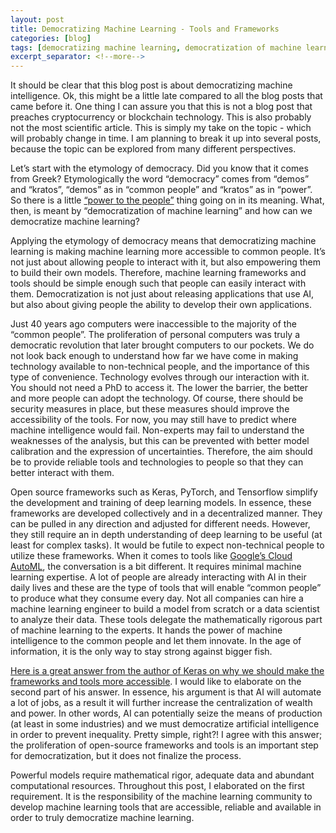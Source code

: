 ```yaml
---
layout: post
title: Democratizing Machine Learning - Tools and Frameworks
categories: [blog]
tags: [democratizing machine learning, democratization of machine learning, decentralized machine learning, peer-to-peer learning]
excerpt_separator: <!--more-->
---
```


It should be clear that this blog post is about democratizing machine intelligence. Ok, this might be a little late compared to all the blog posts that came before it. One thing I can assure you that this is not a blog post that preaches cryptocurrency or blockchain technology.<!--more--> This is also probably not the most scientific article. This is simply my take on the topic - which will probably change in time. I am planning to break it up into several posts, because the topic can be explored from many different perspectives. 

Let’s start with the etymology of democracy. Did you know that it comes from Greek? Etymologically the word “democracy” comes from “demos” and “kratos”, “demos” as in “common people” and “kratos” as in “power”. So there is a little [“power to the people”](https://www.youtube.com/watch?v=RtvlBS4PMF0) thing going on in its meaning. What, then, is meant by “democratization of machine learning”  and how can we democratize machine learning? 

Applying the etymology of democracy means that democratizing machine learning is making machine learning more accessible to common people. It’s not just about allowing people to interact with it, but also empowering them to build their own models. Therefore, machine learning frameworks and tools should be simple enough such that people can easily interact with them. Democratization is not just about releasing applications that use AI, but also about giving people the ability to develop their own applications. 

Just 40 years ago computers were inaccessible to the majority of the “common people”. The proliferation of personal computers was truly a democratic revolution that later brought computers to our pockets. We do not look back enough to understand how far we have come in making technology available to non-technical people, and the importance of this type of convenience. Technology evolves through our interaction with it. You should not need a PhD to access it. The lower the barrier, the better and more people can adopt the technology. Of course, there should be security measures in place, but these measures should improve the accessibility of the tools. For now, you may still have to predict where machine intelligence would fail. Non-experts may fail to understand the weaknesses of the analysis, but this can be prevented with better model calibration and the expression of uncertainties. Therefore, the aim should be to provide reliable tools and technologies to people so that they can better interact with them. 

Open source frameworks such as Keras, PyTorch, and Tensorflow simplify the development and training of deep learning models. In essence, these frameworks are developed collectively and in a decentralized manner. They can be pulled in any direction and adjusted for different needs. However, they still require an in depth understanding of deep learning to be useful (at least for complex tasks). It would be futile to expect non-technical people to utilize these frameworks. When it comes to tools like [Google’s Cloud AutoML](https://cloud.google.com/automl/), the conversation is a bit different. It requires minimal machine learning expertise. A lot of people are already interacting with AI in their daily lives and these are the type of tools that will enable “common people” to produce what they consume every day. Not all companies can hire a machine learning engineer to build a model from scratch or a data scientist to analyze their data. These tools delegate the mathematically rigorous part of machine learning to the experts. It hands the power of machine intelligence to the common people and let them innovate. In the age of information, it is the only way to stay strong against bigger fish. 

[Here is a great answer from the author of Keras on why we should make the frameworks and tools more accessible](https://www.quora.com/Why-is-it-important-to-democratize-machine-learning). I would like to elaborate on the second part of his answer. In essence, his argument is that AI will automate a lot of jobs, as a result it will further increase the centralization of wealth and power. In other words, AI can potentially seize the means of production (at least in some industries) and we must democratize artificial intelligence in order to prevent inequality. Pretty simple, right?! I agree with this answer; the proliferation of open-source frameworks and tools is an important step for democratization, but it does not finalize the process. 

Powerful models require mathematical rigor, adequate data and abundant computational resources. Throughout this post, I elaborated on the first requirement. It is the responsibility of the machine learning community to develop machine learning tools that are accessible, reliable and available in order to truly democratize machine learning.

